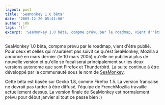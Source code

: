 ```yaml
---
layout: post
title: 'SeaMonkey 1.0 bêta'
date: '2005-12-20 05:41:06'
author: j0k
tags: '[]'
excerpt: 'SeaMonkey 1.0 bêta, compme prévu par le roadmap, vient d''être publié.   Pour ceux et celles qui n''auraient pas suivit ce qu''est SeaMonkey, Mozilla a annoncé en mars dernier (le 10 mars 2005) qu''elle ne publierai plus de nouvelle version et qu''elle se focaliserai principalement sur les deux versions autonome que sont Firefox et Thunderbird. La suite continue à être      ...'
---
```


SeaMonkey 1.0 bêta, compme prévu par le roadmap, vient d'être publié.   Pour ceux et celles qui n'auraient pas suivit ce qu'est SeaMonkey, Mozilla a annoncé en mars dernier (le 10 mars 2005) qu'elle ne publierai plus de nouvelle version et qu'elle se focaliserai principalement sur les deux versions autonome que sont Firefox et Thunderbird. La suite continue à être développé par la communauté sous le nom de [SeaMonkey](http://www.mozilla.org/projects/seamonkey/).

Cette bêta est basée sur Gecko 1.8, comme Firefox 1.5. La version française ne devrait pas tarder à être diffusé, l'équipe de FrenchMozilla travaille actuellement dessus.   La version finale de SeaMonkey est normalement prévu pour début janvier si tout ce passe bien :)
